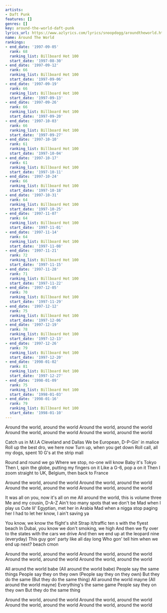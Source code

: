 ```yaml
---
artists:
- Daft Punk
features: []
genres: []
key: around-the-world-daft-punk
lyrics_url: https://www.azlyrics.com/lyrics/snoopdogg/aroundtheworld.html
name: Around The World
rankings:
- end_date: '1997-09-05'
  rank: 68
  ranking_list: Billboard Hot 100
  start_date: '1997-08-30'
- end_date: '1997-09-12'
  rank: 66
  ranking_list: Billboard Hot 100
  start_date: '1997-09-06'
- end_date: '1997-09-19'
  rank: 66
  ranking_list: Billboard Hot 100
  start_date: '1997-09-13'
- end_date: '1997-09-26'
  rank: 66
  ranking_list: Billboard Hot 100
  start_date: '1997-09-20'
- end_date: '1997-10-03'
  rank: 66
  ranking_list: Billboard Hot 100
  start_date: '1997-09-27'
- end_date: '1997-10-10'
  rank: 61
  ranking_list: Billboard Hot 100
  start_date: '1997-10-04'
- end_date: '1997-10-17'
  rank: 61
  ranking_list: Billboard Hot 100
  start_date: '1997-10-11'
- end_date: '1997-10-24'
  rank: 66
  ranking_list: Billboard Hot 100
  start_date: '1997-10-18'
- end_date: '1997-10-31'
  rank: 64
  ranking_list: Billboard Hot 100
  start_date: '1997-10-25'
- end_date: '1997-11-07'
  rank: 64
  ranking_list: Billboard Hot 100
  start_date: '1997-11-01'
- end_date: '1997-11-14'
  rank: 64
  ranking_list: Billboard Hot 100
  start_date: '1997-11-08'
- end_date: '1997-11-21'
  rank: 72
  ranking_list: Billboard Hot 100
  start_date: '1997-11-15'
- end_date: '1997-11-28'
  rank: 71
  ranking_list: Billboard Hot 100
  start_date: '1997-11-22'
- end_date: '1997-12-05'
  rank: 70
  ranking_list: Billboard Hot 100
  start_date: '1997-11-29'
- end_date: '1997-12-12'
  rank: 75
  ranking_list: Billboard Hot 100
  start_date: '1997-12-06'
- end_date: '1997-12-19'
  rank: 78
  ranking_list: Billboard Hot 100
  start_date: '1997-12-13'
- end_date: '1997-12-26'
  rank: 79
  ranking_list: Billboard Hot 100
  start_date: '1997-12-20'
- end_date: '1998-01-02'
  rank: 81
  ranking_list: Billboard Hot 100
  start_date: '1997-12-27'
- end_date: '1998-01-09'
  rank: 75
  ranking_list: Billboard Hot 100
  start_date: '1998-01-03'
- end_date: '1998-01-16'
  rank: 79
  ranking_list: Billboard Hot 100
  start_date: '1998-01-10'
---
```



Around the world, around the world
Around the world, around the world
Around the world, around the world
Around the world, around the world


Catch us in M.I.A
Cleveland and Dallas
We be European, D-P-Gin' in malice
Roll up the best dro, we here now
Turn up, when you get down
Roll call, all my dogs, spent 10 G's at the strip mall


Round and round we go
Where we stop, no-one will know
Baby it's  Tokyo
Then I, spin the globe, putting my fingers on it
Like a G-6, pop a  on it
Then I zoom straight to  UK, Belgium, then back to France


Around the world, around the world
Around the world, around the world
Around the world, around the world
Around the world, around the world


It was all on you, now it's all on me
All around the world, this is volume three
Me and my cousin, D-A-Z
Ain't too many spots that we don't be
Mad when I play us 
Cute lil' Egyptian, met her in Arabia
Mad when a nigga stop paging her
I had to let her know, I ain't saving ya


You know, we know the flight's shit
Strap it/traffic ten s with the flyest beach
In Dubai, you know we don't  smoking, we high
And then we fly over to the states with the cars we drive
And then we end up at the leopard nine (everyday)
This guy  gon' party like all day long
Who gon' tell him when we end up next?
 beach cmon


Around the world, around the world
Around the world, around the world
Around the world, around the world
Around the world, around the world


All around the world babe
(All around the world babe)
People say the same things
People say they on they own
(People say they on they own)
But they do the same
(But they do the same thing)
All around the world mayne
(All around the world mayne)
Everything's the same game
People say they on they own
But they do the same thing


Around the world, around the world
Around the world, around the world
Around the world, around the world
Around the world, around the world




